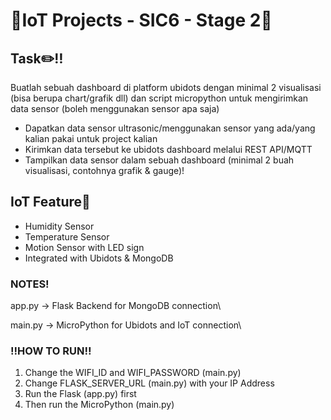 # 🤖IoT Projects - SIC6 - Stage 2🤖

## Task✏️‼️
Buatlah sebuah dashboard di platform ubidots dengan minimal 2 visualisasi (bisa berupa chart/grafik dll) dan script micropython untuk mengirimkan data sensor (boleh menggunakan sensor apa saja)
  - Dapatkan data sensor ultrasonic/menggunakan sensor yang ada/yang kalian pakai untuk project kalian
  - Kirimkan data tersebut ke ubidots dashboard melalui REST API/MQTT
  - Tampilkan data sensor dalam sebuah dashboard (minimal 2 buah visualisasi, contohnya grafik & gauge)!

## IoT Feature🗿
- Humidity Sensor
- Temperature Sensor
- Motion Sensor with LED sign
- Integrated with Ubidots & MongoDB

### NOTES!
app.py → Flask Backend for MongoDB connection\

main.py → MicroPython for Ubidots and IoT connection\

### ‼️HOW TO RUN‼️
1. Change the WIFI_ID and WIFI_PASSWORD (main.py)
2. Change FLASK_SERVER_URL (main.py) with your IP Address
3. Run the Flask (app.py) first
4. Then run the MicroPython (main.py)
